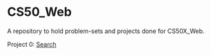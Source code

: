# CS50_Web
A repository to hold problem-sets and projects done for CS50X_Web.

Project 0: [Search](https://cosmicstarshine.github.io/CS50_Web/Project0/index.html)

